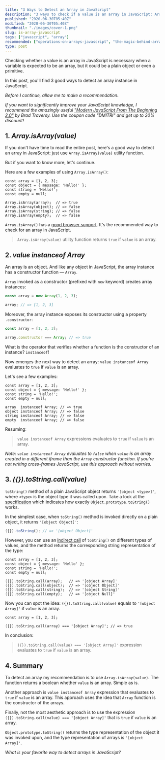 ```yaml
---
title: "3 Ways to Detect an Array in JavaScript"
description: "3 ways to check if a value is an array in JavaScript: Array.isArray(), instanceof Array and toString() === '[object Array]'."
published: "2020-06-30T05:40Z"
modified: "2020-06-30T05:40Z"
thumbnail: "./images/cover-1.png"
slug: is-array-javascript
tags: ["javascript", "array"]
recommended: ["operations-on-arrays-javascript", "the-magic-behind-array-length-property"]
type: post
---
```


Checking whether a value is an array in JavaScript is necessary when a variable is expected to be an array,
but it could be a plain object or even a primitive.  

In this post, you'll find 3 good ways to detect an array instance in JavaScript.

*Before I continue, allow me to make a recommendation.* 

*If you want to significantly improve your JavaScript knowledge, I recommend the amazingly useful ["Modern JavaScript From The Beginning 2.0"](https://www.traversymedia.com/a/2147528886/FqXWyazh) by Brad Traversy. Use the coupon code "DMITRI" and get up to 20% discount!*

## 1. *Array.isArray(value)*

If you don't have time to read the entire post, here's a good way to detect an array in JavaScript: just use `Array.isArray(value)` utility function.  

But if you want to know more, let's continue.  

Here are a few examples of using `Array.isArray()`:

```javascript{5}
const array = [1, 2, 3];
const object = { message: 'Hello!' };
const string = 'Hello!';
const empty = null;

Array.isArray(array);  // => true
Array.isArray(object); // => false
Array.isArray(string); // => false
Array.isArray(empty);  // => false
```

`Array.isArray()` has a [good browser support](https://caniuse.com/#search=isArray). It's the recommended way to check
for an array in JavaScript.  

> `Array.isArray(value)` utility function returns `true` if `value` is an array.  

## 2. *value instanceof Array*

An array is an object. And like any object in JavaScript, the array instance has a constructor function &mdash; `Array`.  

`Array` invoked as a constructor (prefixed with `new` keyword) creates array instances:   

```javascript
const array = new Array(1, 2, 3);

array; // => [1, 2, 3]
```

Moreover, the array instance exposes its constructor using a property `.constructor`:

```javascript
const array = [1, 2, 3];

array.constructor === Array; // => true
```

What is the operator that verifies whether a function is the constructor of an instance? `instanceof`!  

Now emerges the next way to detect an array: `value instanceof Array` evaluates to `true` if `value` is an array.  

Let's see a few examples:

```javascript{5}
const array = [1, 2, 3];
const object = { message: 'Hello!' };
const string = 'Hello!';
const empty = null;

array  instanceof Array; // => true
object instanceof Array; // => false
string instanceof Array; // => false
empty  instanceof Array; // => false
```

Resuming:  

> `value instanceof Array` expressions evaluates to `true` if `value` is an array.  

*Note: `value instanceof Array` evaluates to `false` when `value` is an array created in a different iframe than the `Array` constructor function. If you're not writing cross-frames JavaScript, use this approach without worries.*  

## 3. *({}).toString.call(value)*

`toString()` method of a plain JavaScript object returns `'[object <type>]'`, where `<type>` is the object type it was called upon. Take a look at the [specification](http://www.ecma-international.org/ecma-262/6.0/#sec-object.prototype.tostring) which indicates how exactly `Object.prototype.toString()` works.  

In the simplest case, when `toString()` method is invoked directly on a plain object, it returns `'[object Object]'`:

```javascript
({}).toString(); // => '[object Object]'
```

However, you can use an [indirect call](/gentle-explanation-of-this-in-javascript/#5-indirect-invocation) of `toString()` on different types of values, and the method returns the corresponding string representation of the type:

```javascript{5}
const array = [1, 2, 3];
const object = { message: 'Hello' };
const string = 'Hello!';
const empty = null;

({}).toString.call(array);   // => '[object Array]'
({}).toString.call(object);  // => '[object Object]'
({}).toString.call(string);  // => '[object String]'
({}).toString.call(empty);   // => '[object Null]'
```

Now you can spot the idea: `({}).toString.call(value)` equals to `'[object Array]'` if `value` is an array.  

```javascript{2}
const array = [1, 2, 3];

({}).toString.call(array) === '[object Array]'; // => true
```

In conclusion:

> `({}).toString.call(value) === '[object Array]'` expression evaluates to `true` if `value` is an array.

## 4. Summary

To detect an array my recommendation is to use `Array.isArray(value)`. The function returns a boolean whether `value` is an array. Simple as is. 

Another approach is `value instanceof Array` expression that evaluates to `true` if `value` is an array. This approach uses the idea that `Array` function is the constructor of the arrays.  

Finally, not the most aesthetic approach is to use the expression `({}).toString.call(value) === '[object Array]'` that is `true` if `value` is an array. 

`Object.prototype.toString()` returns the type representation of the object it was invoked upon, and the type representation of arrays is `'[object Array]'`.

*What is your favorite way to detect arrays in JavaScript?*
